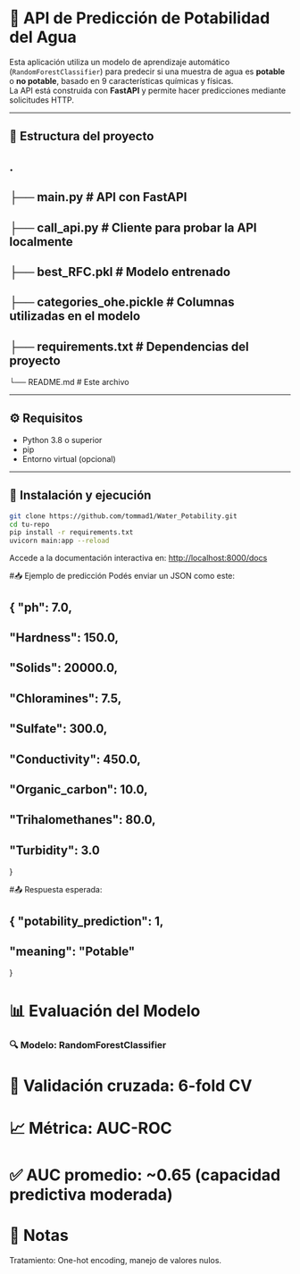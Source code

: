 # 🧪 API de Predicción de Potabilidad del Agua

Esta aplicación utiliza un modelo de aprendizaje automático (`RandomForestClassifier`) para predecir si una muestra de agua es **potable** o **no potable**, basado en 9 características químicas y físicas.  
La API está construida con **FastAPI** y permite hacer predicciones mediante solicitudes HTTP.

---

## 📁 Estructura del proyecto

.
-
├── main.py # API con FastAPI
-
├── call_api.py # Cliente para probar la API localmente
-
├── best_RFC.pkl # Modelo entrenado
-
├── categories_ohe.pickle # Columnas utilizadas en el modelo
-
├── requirements.txt # Dependencias del proyecto
-
└── README.md # Este archivo


---

## ⚙️ Requisitos

- Python 3.8 o superior  
- pip  
- Entorno virtual (opcional)

---

## 🚀 Instalación y ejecución

```bash
git clone https://github.com/tommad1/Water_Potability.git
cd tu-repo
pip install -r requirements.txt
uvicorn main:app --reload
```

Accede a la documentación interactiva en: [http://localhost:8000/docs](http://localhost:8000/docs)

#📥 Ejemplo de predicción
Podés enviar un JSON como este:

{
  "ph": 7.0,
  --
  "Hardness": 150.0,
  --
  "Solids": 20000.0,
  --
  "Chloramines": 7.5,
  --
  "Sulfate": 300.0,
  --
  "Conductivity": 450.0,
  --
  "Organic_carbon": 10.0,
  --
  "Trihalomethanes": 80.0,
  --
  "Turbidity": 3.0
  --
}

#📤 Respuesta esperada:

{
  "potability_prediction": 1,
  --
  "meaning": "Potable"
  --
}

# 📊 Evaluación del Modelo
### 🔍 Modelo: RandomForestClassifier

# 🔁 Validación cruzada: 6-fold CV

# 📈 Métrica: AUC-ROC

# ✅ AUC promedio: ~0.65 (capacidad predictiva moderada)

# 📝 Notas

Tratamiento: One-hot encoding, manejo de valores nulos.

